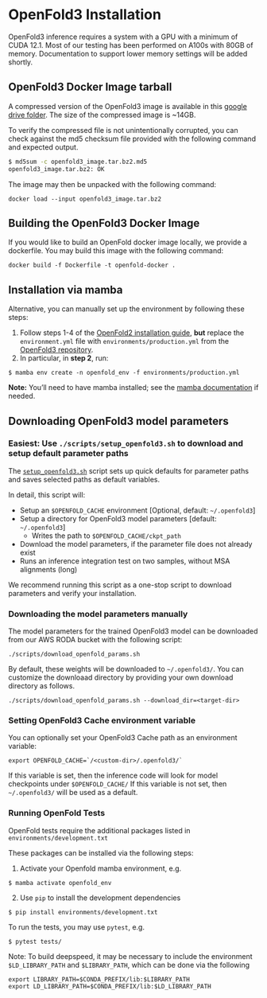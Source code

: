 # OpenFold3 Installation

OpenFold3 inference requires a system with a GPU with a minimum of CUDA 12.1. Most of our testing has been performed on A100s with 80GB of memory. Documentation to support lower memory settings will be added shortly.

## OpenFold3 Docker Image tarball

A compressed version of the OpenFold3 image is available in this [google drive folder](https://drive.google.com/drive/u/0/folders/1_sKQhFU2cIb6DPYV8g9QxU5znYVdCd4N). The size of the compressed image is ~14GB.

To verify the compressed file is not unintentionally corrupted, you can check against the md5 checksum file provided with the following command and expected output.

```bash
$ md5sum -c openfold3_image.tar.bz2.md5
openfold3_image.tar.bz2: OK
```

The image may then be unpacked with the following command:

```
docker load --input openfold3_image.tar.bz2
```


## Building the OpenFold3 Docker Image 

If you would like to build an OpenFold docker image locally, we provide a dockerfile. You may build this image with the following command:

```
docker build -f Dockerfile -t openfold-docker .
```


## Installation via mamba 

Alternative, you can manually set up the environment by following these steps:

1. Follow steps 1-4 of the [OpenFold2 installation guide](https://openfold.readthedocs.io/en/latest/Installation.html), **but** replace the `environment.yml` file with `environments/production.yml` from the [OpenFold3 repository](https://github.com/aqlaboratory/openfold3/blob/inference-dev/environments/production.yml).
2. In particular, in **step 2**, run:
```
$ mamba env create -n openfold_env -f environments/production.yml
```

**Note:** You’ll need to have mamba installed; see the [mamba documentation](https://mamba.readthedocs.io/en/latest/) if needed.


## Downloading OpenFold3 model parameters

### Easiest: Use `./scripts/setup_openfold3.sh` to download and setup default parameter paths

The [`setup_openfold3.sh`](../scripts/setup_openfold3.sh) script sets up quick defaults for parameter paths and saves selected paths as default variables. 

In detail, this script will:
- Setup an `$OPENFOLD_CACHE` environment [Optional, default: `~/.openfold3`]
- Setup a directory for OpenFold3 model parameters [default: `~/.openfold3`]
    - Writes the path to `$OPENFOLD_CACHE/ckpt_path` 
- Download the model parameters, if the parameter file does not already exist 
- Runs an inference integration test on two samples, without MSA alignments (long)

We recommend running this script as a one-stop script to download parameters and verify your installation.

### Downloading the model parameters manually

The model parameters for the trained OpenFold3 model can be downloaded from our AWS RODA bucket with the following script:

```
./scripts/download_openfold_params.sh
```

By default, these weights will be downloaded to `~/.openfold3/`. 
You can customize the downloaad directory by providing your own download directory as follows.

```
./scripts/download_openfold_params.sh --download_dir=<target-dir>
```

### Setting OpenFold3 Cache environment variable
You can optionally set your OpenFold3 Cache path as an environment variable:

```
export OPENFOLD_CACHE=`/<custom-dir>/.openfold3/`
```

If this variable is set, then the inference code will look for model checkpoints under `$OPENFOLD_CACHE/`
If this variable is not set, then `~/.openfold3/` will be used as a default. 

### Running OpenFold Tests

OpenFold tests require the additional packages listed in `environments/development.txt`

These packages can be installed via the following steps:

1. Activate your Openfold mamba environment, e.g.
```
$ mamba activate openfold_env
```

2. Use `pip` to install the development dependencies 
```
$ pip install environments/development.txt
```

To run the tests, you may use `pytest`, e.g.
```
$ pytest tests/
```

Note: To build deepspeed, it may be necessary to include the environment `$LD_LIBRARY_PATH` and `$LIBRARY_PATH`, which can be done via the following

```
export LIBRARY_PATH=$CONDA_PREFIX/lib:$LIBRARY_PATH
export LD_LIBRARY_PATH=$CONDA_PREFIX/lib:$LD_LIBRARY_PATH
```